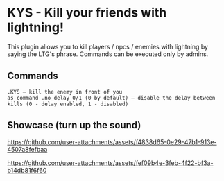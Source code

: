 # KYS - Kill your friends with lightning!

This plugin allows you to kill players / npcs / enemies with lightning by saying the LTG's phrase. Commands can be executed only by admins.

## Commands

```
.KYS — kill the enemy in front of you
as_command .no_delay 0/1 (0 by default) — disable the delay between kills (0 - delay enabled, 1 - disabled)
```

## Showcase (turn up the sound)

https://github.com/user-attachments/assets/f4838d65-0e29-47b1-913e-4507a8fefbaa

https://github.com/user-attachments/assets/fef09b4e-3feb-4f22-bf3a-b14db81f6f60
